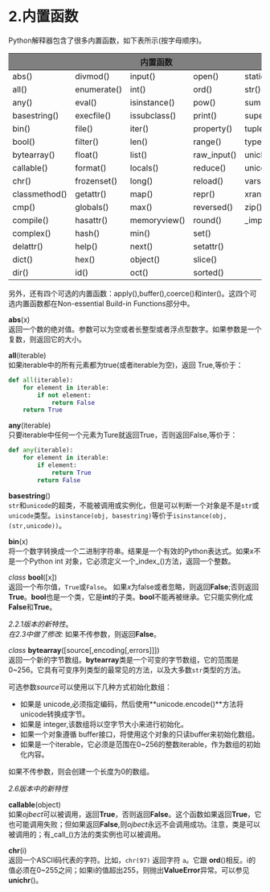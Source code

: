 # 2.内置函数

Python解释器包含了很多内置函数，如下表所示(按字母顺序)。

<table>
  <thead>
	<tr style="background:gray">
		<th colspan="5">内置函数</th>
	</tr>
  </thead>
  <tbody>
	<tr>
		<td>abs()</td>
		<td>divmod()</td>
		<td>input()</td>
		<td>open()</td>
		<td>staticmethod()</td>
	</tr>
	<tr>
		<td>all()</td>
		<td>enumerate()</td>
		<td>int()</td>
		<td>ord()</td>
		<td>str()</td>
	</tr>
	<tr>
		<td>any()</td>
		<td>eval()</td>
		<td>isinstance()</td>
		<td>pow()</td>
		<td>sum()</td>
	</tr>
	<tr>
		<td>basestring()</td>
		<td>execfile()</td>
		<td>issubclass()</td>
		<td>print()</td>
		<td>super()</td>
	</tr>
	<tr>
		<td>bin()</td>
		<td>file()</td>
		<td>iter()</td>
		<td>property()</td>
		<td>tuple()</td>
	</tr>
	<tr>
		<td>bool()</td>
		<td>filter()</td>
		<td>len()</td>
		<td>range()</td>
		<td>type()</td>
	</tr>
	<tr>
		<td>bytearray()</td>
		<td>float()</td>
		<td>list()</td>
		<td>raw_input()</td>
		<td>unichr()</td>
	</tr>
	<tr>
		<td>callable()</td>
		<td>format()</td>
		<td>locals()</td>
		<td>reduce()</td>
		<td>unicode()</td>
	</tr>
	<tr>
		<td>chr()</td>
		<td>frozenset()</td>
		<td>long()</td>
		<td>reload()</td>
		<td>vars()</td>
	</tr>
	<tr>
		<td>classmethod()</td>
		<td>getattr()</td>
		<td>map()</td>
		<td>repr()</td>
		<td>xrange()</td>
	</tr>
	<tr>
		<td>cmp()</td>
		<td>globals()</td>
		<td>max()</td>
		<td>reversed()</td>
		<td>zip()</td>
	</tr>
	<tr>
		<td>compile()</td>
		<td>hasattr()</td>
		<td>memoryview()</td>
		<td>round()</td>
		<td>_import_()</td>
	</tr>
	<tr>
		<td>complex()</td>
		<td>hash()</td>
		<td>min()</td>
		<td>set()</td>
		<td></td>
	</tr>
	<tr>
		<td>delattr()</td>
		<td>help()</td>
		<td>next()</td>
		<td>setattr()</td>
		<td></td>
	</tr>
	<tr>
		<td>dict()</td>
		<td>hex()</td>
		<td>object()</td>
		<td>slice()</td>
		<td></td>
	</tr>
	<tr>
		<td>dir()</td>
		<td>id()</td>
		<td>oct()</td>
		<td>sorted()</td>
		<td></td>
	</tr>
  </tbody>
</table>

另外，还有四个可选的内置函数：apply(),buffer(),coerce()和inter()。这四个可选内置函数都在Non-essential Build-in Functions部分中。

**abs**(x)<br>
  返回一个数的绝对值。参数可以为空或者长整型或者浮点型数字。如果参数是一个复数，则返回它的大小。

**all**(iterable)<br>
  如果iterable中的所有元素都为true(或者iterable为空)，返回 True,等价于：
```Python
def all(iterable):
	for element in iterable:
		if not element:
			return False
	return True
```

**any**(iterable)<br>
 只要iterable中任何一个元素为Ture就返回True，否则返回False,等价于：
```Python
def any(iterable):
	for element in iterable:
		if element:
			return True
		return False
```
**basestring**()<br>
 `str`和`unicode`的超类，不能被调用或实例化，但是可以判断一个对象是不是`str`或`unicode`类型。`isinstance(obj, basestring)`等价于`isinstance(obj,(str,unicode))`。
 
 **bin**(x)<br>
  将一个数字转换成一个二进制字符串。结果是一个有效的Python表达式。如果x不是一个Python int 对象，它必须定义一个_index_()方法，返回一个整数。
  
*class* **bool**([x])<br>
  返回一个布尔值，`True`或`False`。 如果*x*为false或者忽略，则返回**False**;否则返回 **True**。**bool**也是一个类，它是**int**的子类。**bool**不能再被继承。它只能实例化成**False**和**True**。
  
  *2.2.1版本的新特性*。<br>
  *在2.3中做了修改:* 如果不传参数，则返回**False**。
  
*class* **bytearray**([source[,encoding[,errors]]])<br>
  返回一个新的字节数组。**bytearray**类是一个可变的字节数组，它的范围是0~256。它具有可变序列类型的最常见的方法，以及大多数`str`类型的方法。<br>
  
  可选参数*source*可以使用以下几种方式初始化数组：<br>
  
  - 如果是 unicode,必须指定编码，然后使用**unicode.encode()**方法将unicode转换成字节。
  - 如果是 integer,该数组将以空字节大小来进行初始化。
  - 如果一个对象遵循 buffer接口，将使用这个对象的只读buffer来初始化数组。
  - 如果是一个iterable，它必须是范围在0~256的整数iterable，作为数组的初始化内容。

如果不传参数，则会创建一个长度为0的数组。

  *2.6版本中的新特性*
  
**callable**(object)<br>
	如果*ojbect*可以被调用，返回**True**，否则返回**False**。这个函数如果返回**True**，它也可能调用失败；但如果返回**False**,则*ojbect*永远不会调用成功。注意，类是可以被调用的；有_call_()方法的类实例也可以被调用。
  
**chr**(i)<br>
	返回一个ASCII码代表的字符。比如，`chr(97)` 返回字符 `a`。它跟 **ord**()相反。i的值必须在0~255之间；如果i的值超出255，则抛出**ValueError**异常。可以参见 **unichr**()。
  


